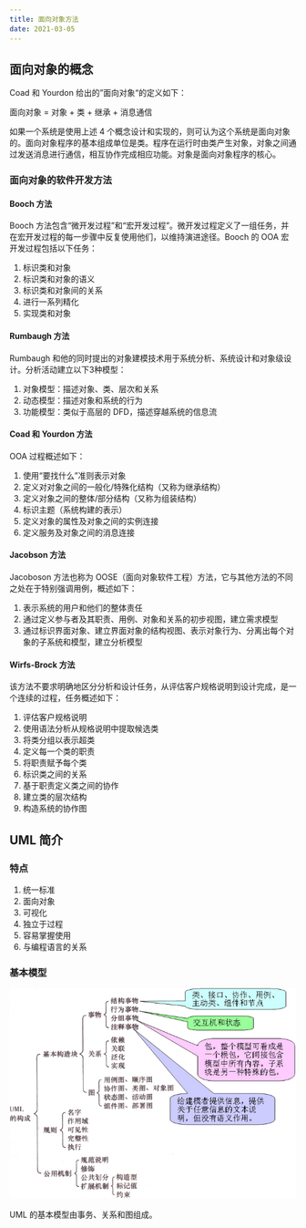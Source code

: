 ```yaml
---
title: 面向对象方法
date: 2021-03-05
---
```


## 面向对象的概念

Coad 和 Yourdon 给出的”面向对象“的定义如下：

面向对象 = 对象 + 类 + 继承 + 消息通信

如果一个系统是使用上述 4 个概念设计和实现的，则可认为这个系统是面向对象的。面向对象程序的基本组成单位是类。程序在运行时由类产生对象，对象之间通过发送消息进行通信，相互协作完成相应功能。对象是面向对象程序的核心。

### 面向对象的软件开发方法

#### Booch 方法

Booch 方法包含“微开发过程”和“宏开发过程”。微开发过程定义了一组任务，并在宏开发过程的每一步骤中反复使用他们，以维持演进途径。Booch 的 OOA 宏开发过程包括以下任务：

1. 标识类和对象
2. 标识类和对象的语义
3. 标识类和对象间的关系
4. 进行一系列精化
5. 实现类和对象

#### Rumbaugh 方法

Rumbaugh 和他的同时提出的对象建模技术用于系统分析、系统设计和对象级设计。分析活动建立以下3种模型：

1. 对象模型：描述对象、类、层次和关系
2. 动态模型：描述对象和系统的行为
3. 功能模型：类似于高层的 DFD，描述穿越系统的信息流

#### Coad 和 Yourdon 方法

OOA 过程概述如下：

1. 使用“要找什么”准则表示对象
2. 定义对对象之间的一般化/特殊化结构（又称为继承结构）
3. 定义对象之间的整体/部分结构（又称为组装结构）
4. 标识主题（系统构建的表示）
5. 定义对象的属性及对象之间的实例连接
6. 定义服务及对象之间的消息连接

#### Jacobson 方法

Jacoboson 方法也称为 OOSE（面向对象软件工程）方法，它与其他方法的不同之处在于特别强调用例，概述如下：

1. 表示系统的用户和他们的整体责任
2. 通过定义参与者及其职责、用例、对象和关系的初步视图，建立需求模型
3. 通过标识界面对象、建立界面对象的结构视图、表示对象行为、分离出每个对象的子系统和模型，建立分析模型

#### Wirfs-Brock 方法

该方法不要求明确地区分分析和设计任务，从评估客户规格说明到设计完成，是一个连续的过程，任务概述如下：

1. 评估客户规格说明
2. 使用语法分析从规格说明中提取候选类
3. 将类分组以表示超类
4. 定义每一个类的职责
5. 将职责赋予每个类
6. 标识类之间的关系
7. 基于职责定义类之间的协作
8. 建立类的层次结构
9. 构造系统的协作图

## UML 简介

### 特点

1. 统一标准
2. 面向对象
3. 可视化
4. 独立于过程
5. 容易掌握使用
6. 与编程语言的关系

### 基本模型

![image-20210305134102665](/soft_engineering/image-20210305134102665.png)

UML 的基本模型由事务、关系和图组成。